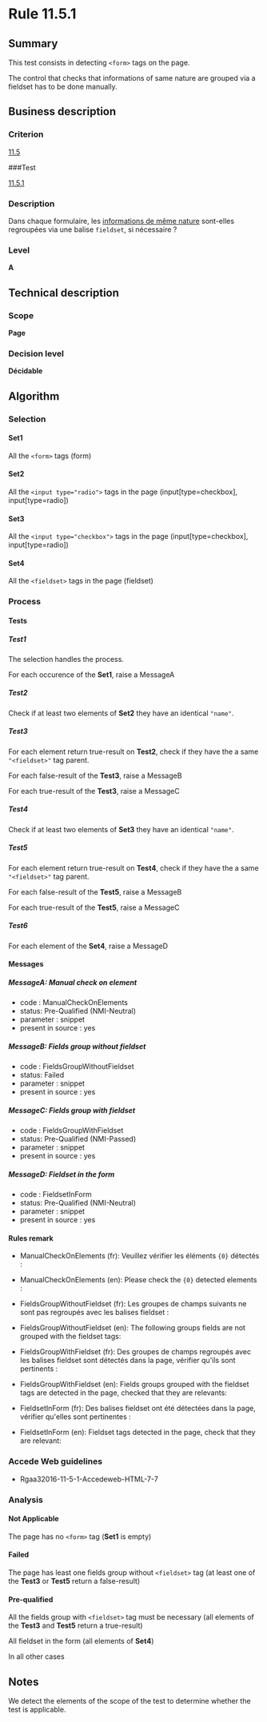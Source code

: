 # Rule 11.5.1

## Summary

This test consists in detecting `<form>` tags on the page.

The control that checks that informations of same nature are grouped via a fieldset has to be done manually.

## Business description

### Criterion

[11.5](http://references.modernisation.gouv.fr/rgaa/criteres.html#crit-11-5)

###Test

[11.5.1](http://references.modernisation.gouv.fr/rgaa/criteres.html#test-11-5-1)

### Description

Dans chaque formulaire, les <a href="http://references.modernisation.gouv.fr/rgaa/glossaire.html#bloc-dinformations-de-mme-nature">informations de m&ecirc;me nature</a> sont-elles regroup&eacute;es via une balise `fieldset`, si n&eacute;cessaire ?

### Level

**A**

## Technical description

### Scope

**Page**

### Decision level

**Décidable**

## Algorithm

### Selection

#### Set1

All the `<form>` tags (form)

#### Set2

All the `<input type="radio">` tags in the page (input[type=checkbox], input[type=radio])

#### Set3

All the `<input type="checkbox">` tags in the page (input[type=checkbox], input[type=radio])

#### Set4

All the `<fieldset>` tags in the page (fieldset)

### Process

#### Tests

##### Test1

The selection handles the process.

For each occurence of the **Set1**, raise a MessageA

##### Test2

Check if at least two elements of **Set2** they have an identical `"name"`. 

##### Test3

For each element return true-result on **Test2**, check if they have the a same `"<fieldset>"` tag parent.

For each false-result of the **Test3**, raise a MessageB

For each true-result of the **Test3**, raise a MessageC

##### Test4

Check if at least two elements of **Set3** they have an identical `"name"`. 

##### Test5

For each element return true-result on **Test4**, check if they have the a same `"<fieldset>"` tag parent.

For each false-result of the **Test5**, raise a MessageB

For each true-result of the **Test5**, raise a MessageC

##### Test6

For each element of the **Set4**, raise a MessageD

#### Messages

##### MessageA: Manual check on element

-   code : ManualCheckOnElements
-   status: Pre-Qualified (NMI-Neutral)
-   parameter : snippet
-   present in source : yes

##### MessageB: Fields group without fieldset

-   code : FieldsGroupWithoutFieldset
-   status: Failed
-   parameter : snippet
-   present in source : yes

##### MessageC: Fields group with fieldset

-   code : FieldsGroupWithFieldset
-   status: Pre-Qualified (NMI-Passed)
-   parameter : snippet
-   present in source : yes

##### MessageD: Fieldset in the form

-   code : FieldsetInForm
-   status: Pre-Qualified (NMI-Neutral)
-   parameter : snippet
-   present in source : yes

#### Rules remark

 * ManualCheckOnElements (fr): Veuillez v&eacute;rifier les &eacute;l&eacute;ments <code>{0}</code> d&eacute;tect&eacute;s :
 * ManualCheckOnElements (en): Please check the <code>{0}</code> detected elements :

 * FieldsGroupWithoutFieldset (fr): Les groupes de champs suivants ne sont pas regroup&eacute;s avec les balises fieldset :
 * FieldsGroupWithoutFieldset (en): The following groups fields are not grouped with the fieldset tags:

 * FieldsGroupWithFieldset (fr): Des groupes de champs regroup&eacute;s avec les balises fieldset sont d&eacute;tect&eacute;s dans la page, v&eacute;rifier qu'ils sont pertinents :
 * FieldsGroupWithFieldset (en): Fields groups grouped with the fieldset tags are detected in the page, checked that they are relevants:

 * FieldsetInForm (fr): Des balises fieldset ont &eacute;t&eacute; d&eacute;tect&eacute;es dans la page, v&eacute;rifier qu'elles sont pertinentes :
 * FieldsetInForm (en): Fieldset tags detected in the page, check that they are relevant:

### Accede Web guidelines

 * Rgaa32016-11-5-1-Accedeweb-HTML-7-7

### Analysis

#### Not Applicable

The page has no `<form>` tag (**Set1** is empty)

#### Failed

The page has least one fields group without `<fieldset>` tag (at least one of the **Test3** or **Test5** return a false-result)

#### Pre-qualified

All the fields group with `<fieldset>` tag must be necessary (all elements of the **Test3** and **Test5** return a true-result)

All fieldset in the form (all elements of **Set4**)

In all other cases

## Notes

We detect the elements of the scope of the test to determine whether the
test is applicable.
